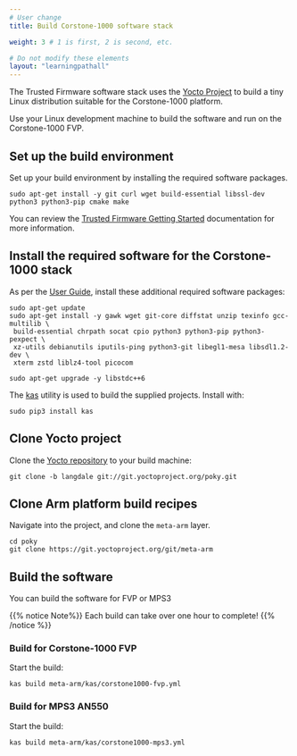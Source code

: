 ```yaml
---
# User change
title: Build Corstone-1000 software stack

weight: 3 # 1 is first, 2 is second, etc.

# Do not modify these elements
layout: "learningpathall"
---
```

The Trusted Firmware software stack uses the [Yocto Project](https://www.yoctoproject.org/) to build a tiny Linux distribution suitable for the Corstone-1000 platform.

Use your Linux development machine to build the software and run on the Corstone-1000 FVP.

## Set up the build environment

Set up your build environment by installing the required software packages. 

```console
sudo apt-get install -y git curl wget build-essential libssl-dev python3 python3-pip cmake make
```
You can review the [Trusted Firmware Getting Started](https://tf-m-user-guide.trustedfirmware.org/getting_started/index.html) documentation for more information.

## Install the required software for the Corstone-1000 stack

As per the [User Guide](https://corstone1000.docs.arm.com/en/latest/user-guide.html), install these additional required software packages:

```console
sudo apt-get update
sudo apt-get install -y gawk wget git-core diffstat unzip texinfo gcc-multilib \
 build-essential chrpath socat cpio python3 python3-pip python3-pexpect \
 xz-utils debianutils iputils-ping python3-git libegl1-mesa libsdl1.2-dev \
 xterm zstd liblz4-tool picocom
```
```console
sudo apt-get upgrade -y libstdc++6
```
The [kas](https://pypi.org/project/kas/) utility is used to build the supplied projects. Install with:

```console
sudo pip3 install kas
```

## Clone Yocto project

Clone the [Yocto repository](https://www.yoctoproject.org/software-overview/downloads/) to your build machine:

```console
git clone -b langdale git://git.yoctoproject.org/poky.git
```

## Clone Arm platform build recipes

Navigate into the project, and clone the `meta-arm` layer.

```console
cd poky
git clone https://git.yoctoproject.org/git/meta-arm
```

## Build the software 

You can build the software for FVP or MPS3

{{% notice Note%}}
Each build can take over one hour to complete!
{{% /notice %}}

### Build for Corstone-1000 FVP

Start the build:

```console
kas build meta-arm/kas/corstone1000-fvp.yml
```

### Build for MPS3 AN550

Start the build:

```console
kas build meta-arm/kas/corstone1000-mps3.yml
```
